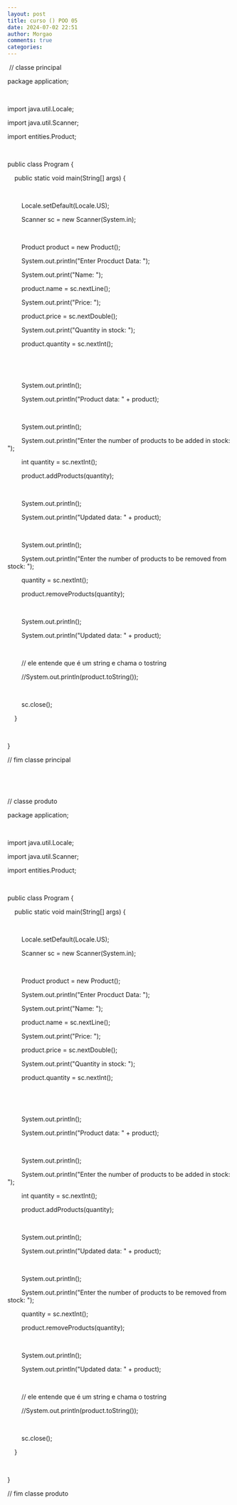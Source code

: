 ```yaml
---
layout: post
title: curso () POO 05
date: 2024-07-02 22:51
author: Morgao
comments: true
categories:
---
```

<p>&nbsp;// classe principal</p><p>package application;</p><p>&nbsp;</p><p>import java.util.Locale;</p><p>import java.util.Scanner;</p><p>import entities.Product;</p><p><br /></p><p>public class Program {</p><p>&nbsp; &nbsp; public static void main(String[] args) {</p><p>&nbsp; &nbsp; &nbsp; &nbsp;&nbsp;</p><p>&nbsp; &nbsp; &nbsp; &nbsp; Locale.setDefault(Locale.US);</p><p>&nbsp; &nbsp; &nbsp; &nbsp; Scanner sc = new Scanner(System.in);</p><p>&nbsp; &nbsp; &nbsp; &nbsp;&nbsp;</p><p>&nbsp; &nbsp; &nbsp; &nbsp; Product product = new Product();</p><p>&nbsp; &nbsp; &nbsp; &nbsp; System.out.println("Enter Procduct Data: ");</p><p>&nbsp; &nbsp; &nbsp; &nbsp; System.out.print("Name: ");</p><p>&nbsp; &nbsp; &nbsp; &nbsp; product.name = sc.nextLine();</p><p>&nbsp; &nbsp; &nbsp; &nbsp; System.out.print("Price: ");</p><p>&nbsp; &nbsp; &nbsp; &nbsp; product.price = sc.nextDouble();</p><p>&nbsp; &nbsp; &nbsp; &nbsp; System.out.print("Quantity in stock: ");</p><p>&nbsp; &nbsp; &nbsp; &nbsp; product.quantity = sc.nextInt();</p><p>&nbsp; &nbsp; &nbsp; &nbsp;&nbsp;</p><p>&nbsp; &nbsp; &nbsp; &nbsp;&nbsp;</p><p>&nbsp; &nbsp; &nbsp; &nbsp; System.out.println();</p><p>&nbsp; &nbsp; &nbsp; &nbsp; System.out.println("Product data: " + product);</p><p>&nbsp; &nbsp; &nbsp; &nbsp;&nbsp;</p><p>&nbsp; &nbsp; &nbsp; &nbsp; System.out.println();</p><p>&nbsp; &nbsp; &nbsp; &nbsp; System.out.println("Enter the number of products to be added in stock: ");</p><p>&nbsp; &nbsp; &nbsp; &nbsp; int quantity = sc.nextInt();</p><p>&nbsp; &nbsp; &nbsp; &nbsp; product.addProducts(quantity);</p><p>&nbsp; &nbsp; &nbsp; &nbsp;&nbsp;</p><p>&nbsp; &nbsp; &nbsp; &nbsp; System.out.println();</p><p>&nbsp; &nbsp; &nbsp; &nbsp; System.out.println("Updated data: " + product);</p><p>&nbsp; &nbsp; &nbsp; &nbsp;&nbsp;</p><p>&nbsp; &nbsp; &nbsp; &nbsp; System.out.println();</p><p>&nbsp; &nbsp; &nbsp; &nbsp; System.out.println("Enter the number of products to be removed from stock: ");</p><p>&nbsp; &nbsp; &nbsp; &nbsp; quantity = sc.nextInt();</p><p>&nbsp; &nbsp; &nbsp; &nbsp; product.removeProducts(quantity);</p><p>&nbsp; &nbsp; &nbsp; &nbsp;&nbsp;</p><p>&nbsp; &nbsp; &nbsp; &nbsp; System.out.println();</p><p>&nbsp; &nbsp; &nbsp; &nbsp; System.out.println("Updated data: " + product);</p><p>&nbsp; &nbsp; &nbsp; &nbsp;&nbsp;</p><p>&nbsp; &nbsp; &nbsp; &nbsp; // ele entende que é um string e chama o tostring</p><p>&nbsp; &nbsp; &nbsp; &nbsp; //System.out.println(product.toString());</p><p>&nbsp; &nbsp; &nbsp; &nbsp;&nbsp;</p><p>&nbsp; &nbsp; &nbsp; &nbsp; sc.close();</p><p>&nbsp; &nbsp; }</p><p>&nbsp; &nbsp;&nbsp;</p><p>}</p><p>// fim classe principal</p><p><br /></p><p><br /></p><p>// classe produto</p><p>package application;</p><p>&nbsp;</p><p>import java.util.Locale;</p><p>import java.util.Scanner;</p><p>import entities.Product;</p><p><br /></p><p>public class Program {</p><p>&nbsp; &nbsp; public static void main(String[] args) {</p><p>&nbsp; &nbsp; &nbsp; &nbsp;&nbsp;</p><p>&nbsp; &nbsp; &nbsp; &nbsp; Locale.setDefault(Locale.US);</p><p>&nbsp; &nbsp; &nbsp; &nbsp; Scanner sc = new Scanner(System.in);</p><p>&nbsp; &nbsp; &nbsp; &nbsp;&nbsp;</p><p>&nbsp; &nbsp; &nbsp; &nbsp; Product product = new Product();</p><p>&nbsp; &nbsp; &nbsp; &nbsp; System.out.println("Enter Procduct Data: ");</p><p>&nbsp; &nbsp; &nbsp; &nbsp; System.out.print("Name: ");</p><p>&nbsp; &nbsp; &nbsp; &nbsp; product.name = sc.nextLine();</p><p>&nbsp; &nbsp; &nbsp; &nbsp; System.out.print("Price: ");</p><p>&nbsp; &nbsp; &nbsp; &nbsp; product.price = sc.nextDouble();</p><p>&nbsp; &nbsp; &nbsp; &nbsp; System.out.print("Quantity in stock: ");</p><p>&nbsp; &nbsp; &nbsp; &nbsp; product.quantity = sc.nextInt();</p><p>&nbsp; &nbsp; &nbsp; &nbsp;&nbsp;</p><p>&nbsp; &nbsp; &nbsp; &nbsp;&nbsp;</p><p>&nbsp; &nbsp; &nbsp; &nbsp; System.out.println();</p><p>&nbsp; &nbsp; &nbsp; &nbsp; System.out.println("Product data: " + product);</p><p>&nbsp; &nbsp; &nbsp; &nbsp;&nbsp;</p><p>&nbsp; &nbsp; &nbsp; &nbsp; System.out.println();</p><p>&nbsp; &nbsp; &nbsp; &nbsp; System.out.println("Enter the number of products to be added in stock: ");</p><p>&nbsp; &nbsp; &nbsp; &nbsp; int quantity = sc.nextInt();</p><p>&nbsp; &nbsp; &nbsp; &nbsp; product.addProducts(quantity);</p><p>&nbsp; &nbsp; &nbsp; &nbsp;&nbsp;</p><p>&nbsp; &nbsp; &nbsp; &nbsp; System.out.println();</p><p>&nbsp; &nbsp; &nbsp; &nbsp; System.out.println("Updated data: " + product);</p><p>&nbsp; &nbsp; &nbsp; &nbsp;&nbsp;</p><p>&nbsp; &nbsp; &nbsp; &nbsp; System.out.println();</p><p>&nbsp; &nbsp; &nbsp; &nbsp; System.out.println("Enter the number of products to be removed from stock: ");</p><p>&nbsp; &nbsp; &nbsp; &nbsp; quantity = sc.nextInt();</p><p>&nbsp; &nbsp; &nbsp; &nbsp; product.removeProducts(quantity);</p><p>&nbsp; &nbsp; &nbsp; &nbsp;&nbsp;</p><p>&nbsp; &nbsp; &nbsp; &nbsp; System.out.println();</p><p>&nbsp; &nbsp; &nbsp; &nbsp; System.out.println("Updated data: " + product);</p><p>&nbsp; &nbsp; &nbsp; &nbsp;&nbsp;</p><p>&nbsp; &nbsp; &nbsp; &nbsp; // ele entende que é um string e chama o tostring</p><p>&nbsp; &nbsp; &nbsp; &nbsp; //System.out.println(product.toString());</p><p>&nbsp; &nbsp; &nbsp; &nbsp;&nbsp;</p><p>&nbsp; &nbsp; &nbsp; &nbsp; sc.close();</p><p>&nbsp; &nbsp; }</p><p>&nbsp; &nbsp;&nbsp;</p><p>}</p><p>// fim classe produto</p><div><br /></div>

